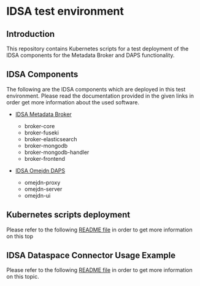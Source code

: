 # IDSA test environment

## Introduction
This repository contains Kubernetes scripts for a test deployment of the IDSA components for the Metadata Broker and DAPS functionality.

## IDSA Components
The following are the IDSA components which are deployed in this test environment. Please read the documentation provided in the given links in order get more information about the used software.

* [IDSA Metadata Broker](https://github.com/International-Data-Spaces-Association/metadata-broker-open-core)
  * broker-core
  * broker-fuseki
  * broker-elasticsearch
  * broker-mongodb
  * broker-mongodb-handler
  * broker-frontend

* [IDSA Omejdn DAPS](https://github.com/International-Data-Spaces-Association/omejdn-daps)
  * omejdn-proxy
  * omejdn-server
  * omejdn-ui

## Kubernetes scripts deployment
Please refer to the following [README file](https://github.com/GAIA-X4PLC-AAD/idsa-environment/tree/main/idsa/src/k8s) in order to get more information on this top

## IDSA Dataspace Connector Usage Example
Please refer to the following [README file](https://github.com/GAIA-X4PLC-AAD/idsa-environment/tree/main/idsa/src/docker-compose/connector-example) in order to get more information on this topic.
